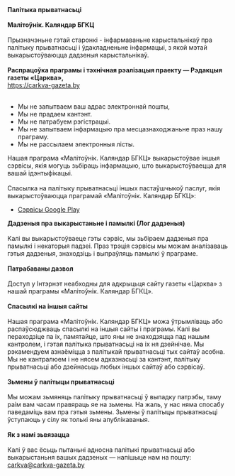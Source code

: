<!DOCTYPE html>
<html lang="be-BY">
<head>
<meta charset="utf-8">
</head>
<body>
<strong>Палітыка прыватнасьці</strong>
<br><br>
<strong>Малітоўнік. Каляндар БГКЦ</strong><br><br>
Прызначэньне гэтай старонкі - інфармаваньне карыстальнікаў пра палітыку прыватнасьці і ўдакладненьне інфармацыі, з якой мэтай выкарыстоўваюцца дадзеныя карыстальнікаў.<br><br>
<strong>Распрацоўка праграмы і тэхнічная рэалізацыя праекту — Рэдакцыя газеты «Царква»,</strong><br>
<font color="#d00505"><a href="https://carkva-gazeta.by">https://carkva-gazeta.by</a></font><br><br>
<ul>
<li>Мы не запытваем ваш адрас электроннай пошты,</li>
<li>Мы не прадаем кантэнт.</li>
<li>Мы не патрабуем рэгістрацыі.</li>
<li>Мы не запытваем інфармацыю пра месцазнаходжаньне праз нашу праграму.</li>
<li>Мы не рассылаем электронныя лісты.</li>
</ul>
Нашая праграма «Малітоўнік. Каляндар БГКЦ» выкарыстоўвае іншыя сэрвісы, якія могуць зьбіраць інфармацыю, што выкарыстоўваецца для вашай ідэнтыфікацыі.
<br><br>
Спасылка на палітыку прыватнасьці іншых пастаўшчыкоў паслуг, якія выкарыстоўваюцца праграмай «Малітоўнік. Каляндар БГКЦ»:
<ul>
<li><a href=https://policies.google.com/privacy>Сэрвісы Google Play</a></li>
</ul>
<strong>Дадзеныя пра выкарыстаньне і памылкі (Лог дадзеныя)</strong>
<br><br>
Калі вы выкарыстоўваеце гэты сэрвіс, мы зьбіраем дадзеныя пра памылкі і некаторыя падзеі. Праз трэція сэрвісы мы можам аналізаваць гэтыя дадзеныя, знаходзіць і выпраўляць памылкі ў праграме.
<br><br>
<strong>Патрабаваны дазвол</strong>
<br><br>
Доступ у Інтэрнэт неабходны для адкрыцьця сайту газеты «Царква» з нашай праграмы «Малітоўнік. Каляндар БГКЦ».
<br><br>
<strong>Спасылкі на іншыя сайты</strong>
<br><br>
Нашая праграма «Малітоўнік. Каляндар БГКЦ» можа ўтрымліваць або распаўсюджваць спасылкі на іншыя сайты і праграмы. Калі вы пераходзіце па іх, памятайце, што яны не знаходзяцца пад нашым кантролем, і гэтая палітыка прыватнасьці на іх ня дзейнічае. Мы рэкамендуем азнаёміцца з палітыкай прыватнасьці тых сайтаў асобна. Мы не кантралюем і не нясем адказнасьці за кантэнт, палітыку прыватнасьці або дзейнасьць любых іншых сайтаў або сэрвісаў.
<br><br>
<strong>Зьмены ў палітыцы прыватнасьці</strong>
<br><br>
Мы можам зьмяняць палітыку прыватнасьці ў выпадку патрэбы, таму раім вам часам правяраць яе на зьмены. На жаль, у нас няма спосабу паведаміць вам пра гэтыя зьмены. Зьмены ў палітыцы прыватнасьці ўступаюць у сілу як толькі яны апублікаваныя.
<br><br>
<strong>Як з намі зьвязацца</strong>
<br><br>
Калі ў вас ёсьць пытаньні адносна палітыкі прыватнасьці або выкарыстаньня вашых дадзеных — напішыце нам на пошту: <a href=mailto:carkva@carkva-gazeta.by>carkva@carkva-gazeta.by</a>
 </body>
</html>
